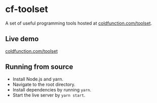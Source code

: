 # cf-toolset
A set of useful programming tools hosted at [coldfunction.com/toolset](https://coldfunction.com/toolset).

## Live demo
[coldfunction.com/toolset](https://coldfunction.com/toolset)

## Running from source
* Install Node.js and yarn.
* Navigate to the root directory.
* Install dependencies by running `yarn`.
* Start the live server by `yarn start`.



